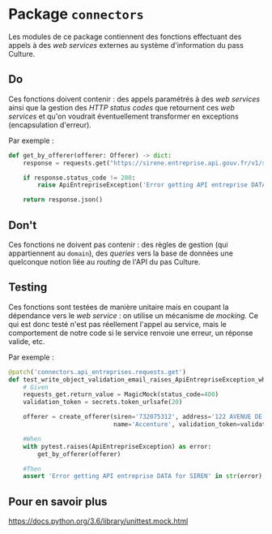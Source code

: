 # Package `connectors`
Les modules de ce package contiennent des fonctions effectuant des appels à des _web services_ externes au système
d'information du pass Culture.

## Do
Ces fonctions doivent contenir : des appels paramétrés à des _web services_ ainsi que la gestion des _HTTP status codes_
que retournent ces _web services_ et qu'on voudrait éventuellement transformer en exceptions (encapsulation d'erreur).

Par exemple :
```python
def get_by_offerer(offerer: Offerer) -> dict:
    response = requests.get("https://sirene.entreprise.api.gouv.fr/v1/siren/" + offerer.siren, verify=False)

    if response.status_code != 200:
        raise ApiEntrepriseException('Error getting API entreprise DATA for SIREN : {}'.format(offerer.siren))

    return response.json()
```

## Don't
Ces fonctions ne doivent pas contenir : des règles de gestion (qui appartiennent au `domain`), des _queries_ vers la
base de données une quelconque notion liée au _routing_ de l'API du pas Culture.

## Testing
Ces fonctions sont testées de manière unitaire mais en coupant la dépendance vers le _web service_ : on utilise un mécanisme
de _mocking_. Ce qui est donc testé n'est pas réellement l'appel au service, mais le comportement de notre code si le service
renvoie une erreur, un réponse valide, etc.

Par exemple :
```python
@patch('connectors.api_entreprises.requests.get')
def test_write_object_validation_email_raises_ApiEntrepriseException_when_siren_api_does_not_respond(requests_get):
    # Given
    requests_get.return_value = MagicMock(status_code=400)
    validation_token = secrets.token_urlsafe(20)

    offerer = create_offerer(siren='732075312', address='122 AVENUE DE FRANCE', city='Paris', postal_code='75013',
                             name='Accenture', validation_token=validation_token)

    #When
    with pytest.raises(ApiEntrepriseException) as error:
        get_by_offerer(offerer)

    #Then
    assert 'Error getting API entreprise DATA for SIREN' in str(error)
```

## Pour en savoir plus
https://docs.python.org/3.6/library/unittest.mock.html
